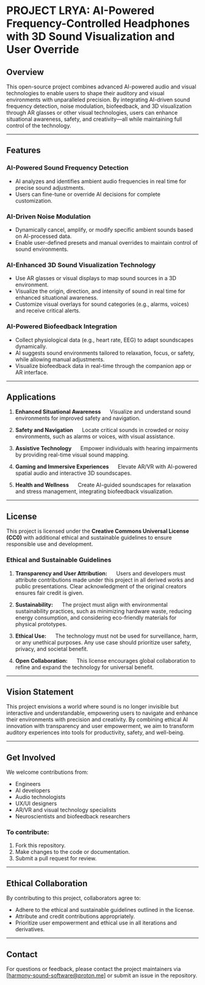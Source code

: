 # PROJECT LRYA: AI-Powered Frequency-Controlled Headphones with 3D Sound Visualization and User Override

## Overview
This open-source project combines advanced AI-powered audio and visual technologies to enable users to shape their auditory and visual environments with unparalleled precision. By integrating AI-driven sound frequency detection, noise modulation, biofeedback, and 3D visualization through AR glasses or other visual technologies, users can enhance situational awareness, safety, and creativity—all while maintaining full control of the technology.

---

## Features

### **AI-Powered Sound Frequency Detection**
- AI analyzes and identifies ambient audio frequencies in real time for precise sound adjustments.
- Users can fine-tune or override AI decisions for complete customization.

### **AI-Driven Noise Modulation**
- Dynamically cancel, amplify, or modify specific ambient sounds based on AI-processed data.
- Enable user-defined presets and manual overrides to maintain control of sound environments.

### **AI-Enhanced 3D Sound Visualization Technology**
- Use AR glasses or visual displays to map sound sources in a 3D environment.
- Visualize the origin, direction, and intensity of sound in real time for enhanced situational awareness.
- Customize visual overlays for sound categories (e.g., alarms, voices) and receive critical alerts.

### **AI-Powered Biofeedback Integration**
- Collect physiological data (e.g., heart rate, EEG) to adapt soundscapes dynamically.
- AI suggests sound environments tailored to relaxation, focus, or safety, while allowing manual adjustments.
- Visualize biofeedback data in real-time through the companion app or AR interface.

---

## Applications

1. **Enhanced Situational Awareness**  
   Visualize and understand sound environments for improved safety and navigation.

2. **Safety and Navigation**  
   Locate critical sounds in crowded or noisy environments, such as alarms or voices, with visual assistance.

3. **Assistive Technology**  
   Empower individuals with hearing impairments by providing real-time visual sound mapping.

4. **Gaming and Immersive Experiences**  
   Elevate AR/VR with AI-powered spatial audio and interactive 3D soundscapes.

5. **Health and Wellness**  
   Create AI-guided soundscapes for relaxation and stress management, integrating biofeedback visualization.

---

## License

This project is licensed under the **Creative Commons Universal License (CC0)** with additional ethical and sustainable guidelines to ensure responsible use and development.

### Ethical and Sustainable Guidelines
1. **Transparency and User Attribution:**  
   Users and developers must attribute contributions made under this project in all derived works and public presentations. Clear acknowledgment of the original creators ensures fair credit is given.

2. **Sustainability:**  
   The project must align with environmental sustainability practices, such as minimizing hardware waste, reducing energy consumption, and considering eco-friendly materials for physical prototypes.

3. **Ethical Use:**  
   The technology must not be used for surveillance, harm, or any unethical purposes. Any use case should prioritize user safety, privacy, and societal benefit.

4. **Open Collaboration:**  
   This license encourages global collaboration to refine and expand the technology for universal benefit.

---

## Vision Statement

This project envisions a world where sound is no longer invisible but interactive and understandable, empowering users to navigate and enhance their environments with precision and creativity. By combining ethical AI innovation with transparency and user empowerment, we aim to transform auditory experiences into tools for productivity, safety, and well-being.

---

## Get Involved

We welcome contributions from:
- Engineers
- AI developers
- Audio technologists
- UX/UI designers
- AR/VR and visual technology specialists
- Neuroscientists and biofeedback researchers

### To contribute:
1. Fork this repository.
2. Make changes to the code or documentation.
3. Submit a pull request for review.

---

## Ethical Collaboration

By contributing to this project, collaborators agree to:
- Adhere to the ethical and sustainable guidelines outlined in the license.
- Attribute and credit contributions appropriately.
- Prioritize user empowerment and ethical use in all iterations and derivatives.

---

## Contact

For questions or feedback, please contact the project maintainers via [harmony-sound-software@proton.me] or submit an issue in the repository.
